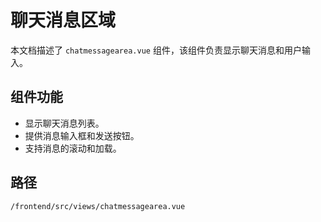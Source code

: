 # 聊天消息区域

本文档描述了 `chatmessagearea.vue` 组件，该组件负责显示聊天消息和用户输入。

## 组件功能
*   显示聊天消息列表。
*   提供消息输入框和发送按钮。
*   支持消息的滚动和加载。

## 路径
`/frontend/src/views/chatmessagearea.vue`